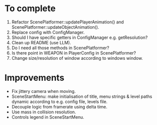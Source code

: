 # To complete
1. Refactor ScenePlatformer::updatePlayerAnimation() and ScenePlatformer::updateObjectAnimation().
1. Replace config with ConfigManager.
2. Should I have specific getters in ConfigManager e.g. getResolution?
3. Clean up README (use LLM).
4. Do I need all those methods in ScenePlatformer?
5. Is there point in WEAPON in PlayerConfig in ScenePlatformer?
6. Change size/resolution of window according to windows window.


# Improvements
- Fix jittery camera when moving.
- SceneStartMenu: make initialisation of title, menu strings & level paths dynamic according to e.g. config file, levels file.
- Decouple logic from framerate using delta time.
- Use mass in collision resolution.
- Controls legend in SceneStartMenu.
